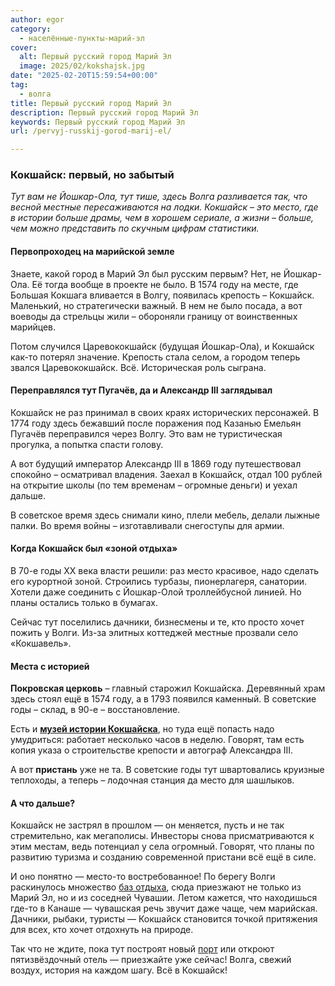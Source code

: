 ```yaml
---
author: egor
category:
  - населённые-пункты-марий-эл
cover:
  alt: Первый русский город Марий Эл
  image: 2025/02/kokshajsk.jpg
date: "2025-02-20T15:59:54+00:00"
tag:
  - волга
title: Первый русский город Марий Эл
description: Первый русский город Марий Эл
keywords: Первый русский город Марий Эл
url: /pervyj-russkij-gorod-marij-el/

---
```

### Кокшайск: первый, но забытый

 _Тут вам не Йошкар-Ола, тут тише, здесь Волга разливается так, что весной местные пересаживаются на лодки. Кокшайск – это место, где в истории больше драмы, чем в хорошем сериале, а жизни – больше, чем можно представить по скучным цифрам статистики._

#### Первопроходец на марийской земле

Знаете, какой город в Марий Эл был русским первым? Нет, не Йошкар-Ола. Её тогда вообще в проекте не было. В 1574 году на месте, где Большая Кокшага вливается в Волгу, появилась крепость – Кокшайск. Маленький, но стратегически важный. В нем не было посада, а вот воеводы да стрельцы жили – обороняли границу от воинственных марийцев.

Потом случился Царевококшайск (будущая Йошкар-Ола), и Кокшайск как-то потерял значение. Крепость стала селом, а городом теперь звался Царевококшайск. Всё. Историческая роль сыграна.

#### Переправлялся тут Пугачёв, да и Александр III заглядывал

Кокшайск не раз принимал в своих краях исторических персонажей. В 1774 году здесь бежавший после поражения под Казанью Емельян Пугачёв переправился через Волгу. Это вам не туристическая прогулка, а попытка спасти голову.

А вот будущий император Александр III в 1869 году путешествовал спокойно – осматривал владения. Заехал в Кокшайск, отдал 100 рублей на открытие школы (по тем временам – огромные деньги) и уехал дальше.

В советское время здесь снимали кино, плели мебель, делали лыжные палки. Во время войны – изготавливали снегоступы для армии.

#### Когда Кокшайск был «зоной отдыха»

В 70-е годы XX века власти решили: раз место красивое, надо сделать его курортной зоной. Строились турбазы, пионерлагеря, санатории. Хотели даже соединить с Йошкар-Олой троллейбусной линией. Но планы остались только в бумагах.

Сейчас тут поселились дачники, бизнесмены и те, кто просто хочет пожить у Волги. Из-за элитных коттеджей местные прозвали село «Кокшавель».

#### Места с историей

 **Покровская церковь** – главный старожил Кокшайска. Деревянный храм здесь стоял ещё в 1574 году, а в 1793 появился каменный. В советские годы – склад, в 90-е – восстановление.

Есть и [**музей истории Кокшайска**](/muzej-istorii-kokshajska/), но туда ещё попасть надо умудриться: работает несколько часов в неделю. Говорят, там есть копия указа о строительстве крепости и автограф Александра III.

А вот **пристань** уже не та. В советские годы тут швартовались круизные теплоходы, а теперь – лодочная станция да место для шашлыков.

#### А что дальше?

Кокшайск не застрял в прошлом — он меняется, пусть и не так стремительно, как мегаполисы. Инвесторы снова присматриваются к этим местам, ведь потенциал у села огромный. Говорят, что планы по развитию туризма и созданию современной пристани всё ещё в силе.

И оно понятно — место-то востребованное! По берегу Волги раскинулось множество [баз отдыха](/yantar/), сюда приезжают не только из Марий Эл, но и из соседней Чувашии. Летом кажется, что находишься где-то в Канаше — чувашская речь звучит даже чаще, чем марийская. Дачники, рыбаки, туристы — Кокшайск становится точкой притяжения для всех, кто хочет отдохнуть на природе.

Так что не ждите, пока тут построят новый [порт](/port-kozmodemyansk/) или откроют пятизвёздочный отель — приезжайте уже сейчас! Волга, свежий воздух, история на каждом шагу. Всё в Кокшайск!
